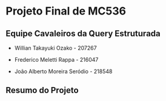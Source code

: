 # Projeto Final de MC536 

## Equipe Cavaleiros da Query Estruturada

- Willian Takayuki Ozako - 207267

- Frederico Meletti Rappa - 216047

- João Alberto Moreira Seródio - 218548

## Resumo do Projeto
